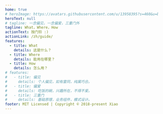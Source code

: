 ```yaml
---
home: true
# heroImage: https://avatars.githubusercontent.com/u/13958395?s=460&u=b30a9731e3748ced50e5b17402ab59f15f59ae05&v=4
heroText: null
# tagline: 一念偏见，一念偏爱，三重门外
tagline: What，Where，How
actionText: 按门铃 :)
actionLink: /zh/guide/
features: 
  - title: What
    details: 这是什么？
  - title: Where
    details: 能用在哪里？
  - title: How
    details: 怎么用？
# features: 
#   - title: 偏见
#     details: 个人偏见，如有雷同，纯属巧合。
#   - title: 偏爱
#     details: 吃饭的碗，兴趣所在，不得不爱。
#   - title: 三重门
#     details: 基础原理，业务组件，模式设计。
footer: MIT Licensed | Copyright © 2018-present Xiao
---
```

